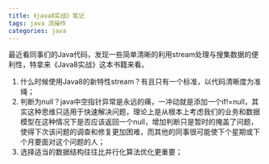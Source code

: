 ```yaml
---
title: 《java8实战》笔记
tags: java 流操作
categories: java
---
```


最近看同事们的Java代码，发现一些简单清晰的利用stream处理与搜集数据的便利性，特拿来《Java8实战》这本书籍来看。

1. 什么时候使用Java8的新特性stream？有且只有一个标准，以代码清晰度为准绳；
2. 判断为null？java中空指针异常是永远的痛，一冲动就是添加一个if!=null，其实这种思维只适用于快速解决问题，理论上是从根本上考虑我们的业务和数据模型在这种情况下是否应该返回一个null，增加判断只是暂时的掩盖了问题，使得下次该问题的调查和修复更加困难，而其他的同事很可能使下个星期或下个月要面对这个问题的人；
3. 选择适当的数据结构往往比并行化算法优化更重要；

